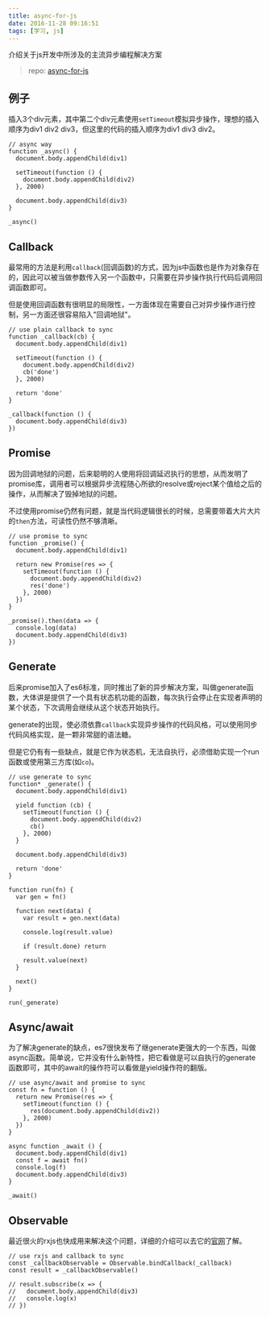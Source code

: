 ```yaml
---
title: async-for-js
date: 2016-11-28 09:16:51
tags: [学习, js]
---
```

介绍关于js开发中所涉及的主流异步编程解决方案
> repo: [async-for-js](https://github.com/haoliangwu/todoMVCs/tree/master/async-for-js)

## 例子
插入3个div元素，其中第二个div元素使用``setTimeout``模拟异步操作，理想的插入顺序为div1 div2 div3，但这里的代码的插入顺序为div1 div3 div2。
```
// async way
function _async() {
  document.body.appendChild(div1)

  setTimeout(function () {
    document.body.appendChild(div2)
  }, 2000)

  document.body.appendChild(div3)
}

_async()
```

## Callback
最常用的方法是利用``callback``(回调函数)的方式，因为js中函数也是作为对象存在的，因此可以被当做参数传入另一个函数中，只需要在异步操作执行代码后调用回调函数即可。

但是使用回调函数有很明显的局限性，一方面体现在需要自己对异步操作进行控制，另一方面还很容易陷入"回调地狱"。
```
// use plain callback to sync
function _callback(cb) {
  document.body.appendChild(div1)

  setTimeout(function () {
    document.body.appendChild(div2)
    cb('done')
  }, 2000)

  return 'done'
}

_callback(function () {
  document.body.appendChild(div3)
})
```

## Promise
因为回调地狱的问题，后来聪明的人使用将回调延迟执行的思想，从而发明了promise库，调用者可以根据异步流程随心所欲的resolve或reject某个值给之后的操作，从而解决了毁掉地狱的问题。

不过使用promise仍然有问题，就是当代码逻辑很长的时候，总需要带着大片大片的``then``方法，可读性仍然不够清晰。
```
// use promise to sync
function _promise() {
  document.body.appendChild(div1)

  return new Promise(res => {
    setTimeout(function () {
      document.body.appendChild(div2)
      res('done')
    }, 2000)
  })
}

_promise().then(data => {
  console.log(data)
  document.body.appendChild(div3)
})
```

## Generate
后来promise加入了es6标准，同时推出了新的异步解决方案，叫做generate函数，大体讲是提供了一个具有状态机功能的函数，每次执行会停止在实现者声明的某个状态，下次调用会继续从这个状态开始执行。

generate的出现，使必须依靠``callback``实现异步操作的代码风格，可以使用同步代码风格实现，是一颗非常甜的语法糖。

但是它仍有有一些缺点，就是它作为状态机，无法自执行，必须借助实现一个run函数或使用第三方库(如``co``)。

```
// use generate to sync
function* _generate() {
  document.body.appendChild(div1)

  yield function (cb) {
    setTimeout(function () {
      document.body.appendChild(div2)
      cb()
    }, 2000)
  }

  document.body.appendChild(div3)

  return 'done'
}

function run(fn) {
  var gen = fn()

  function next(data) {
    var result = gen.next(data)

    console.log(result.value)

    if (result.done) return

    result.value(next)
  }

  next()
}

run(_generate)
```

## Async/await
为了解决generate的缺点，es7很快发布了继generate更强大的一个东西，叫做async函数。简单说，它并没有什么新特性，把它看做是可以自执行的generate函数即可，其中的await的操作符可以看做是yield操作符的翻版。

```
// use async/await and promise to sync
const fn = function () {
  return new Promise(res => {
    setTimeout(function () {
      res(document.body.appendChild(div2))
    }, 2000)
  })
}

async function _await () {
  document.body.appendChild(div1)
  const f = await fn()
  console.log(f)
  document.body.appendChild(div3)
}

_await()
```

## Observable
最近很火的rxjs也快成用来解决这个问题，详细的介绍可以去它的[官网](http://reactivex.io/rxjs/manual/overview.html)了解。

```
// use rxjs and callback to sync
const _callbackObservable = Observable.bindCallback(_callback)
const result = _callbackObservable()

// result.subscribe(x => {
//   document.body.appendChild(div3)
//   console.log(x)
// })
```